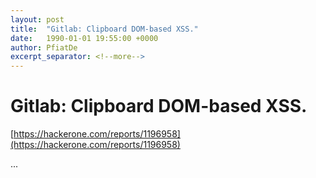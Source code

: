 ```yaml
---
layout: post
title:  "Gitlab: Clipboard DOM-based XSS."
date:   1990-01-01 19:55:00 +0000
author: PfiatDe
excerpt_separator: <!--more-->
---
```


# Gitlab: Clipboard DOM-based XSS.

[https://hackerone.com/reports/1196958](https://hackerone.com/reports/1196958)

...
<!--more-->
